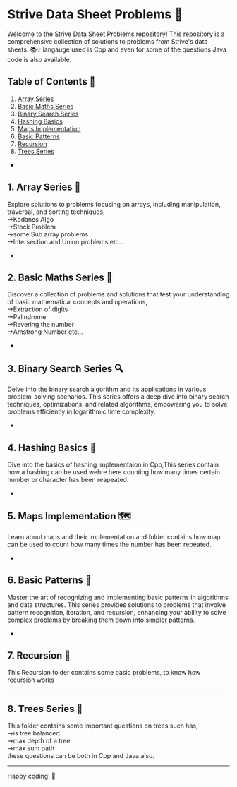 # Strive Data Sheet Problems 🚀

Welcome to the Strive Data Sheet Problems repository! This repository is a comprehensive collection of solutions to problems from Strive's data sheets. 📚💡
langauge used is Cpp and even for some of the questions Java code is also available.
## Table of Contents 📖

1. [Array Series](#array-series)
2. [Basic Maths Series](#basic-maths-series)
3. [Binary Search Series](#binary-search-series)
4. [Hashing Basics](#hashing-basics)
5. [Maps Implementation](#maps-implementation)
6. [Basic Patterns](#basic-patterns)
7. [Recursion](#recursion)
8. [Trees Series](#trees-series)

-

## 1. Array Series 🎯

Explore solutions to problems focusing on arrays, including manipulation, traversal, and sorting techniques,<br>
->Kadanes Algo <br>
->Stock Problem <br>
->some Sub array problems <br>
->Intersection and Union problems etc...

-

## 2. Basic Maths Series 🔢

Discover a collection of problems and solutions that test your understanding of basic mathematical concepts and operations,<br>
->Extraction of digits <br>
->Palindrome<br>
->Revering the number<br>
->Amstrong Number etc...

-

## 3. Binary Search Series 🔍

Delve into the binary search algorithm and its applications in various problem-solving scenarios. This series offers a deep dive into binary search techniques, optimizations, and related algorithms, empowering you to solve problems efficiently in logarithmic time complexity.

-

## 4. Hashing Basics 📂

Dive into the basics of hashing implementaion in Cpp,This series contain how a hashing can be used wehre here counting how many times certain number or character has been reapeated.

-

## 5. Maps Implementation 🗺️

Learn about maps and their implementation and folder contains how map can be used to count how many times the number has been repeated.

-

## 6. Basic Patterns 🎨

Master the art of recognizing and implementing basic patterns in algorithms and data structures. This series provides solutions to problems that involve pattern recognition, iteration, and recursion, enhancing your ability to solve complex problems by breaking them down into simpler patterns.

-

## 7. Recursion 🔄

This Recursion folder contains some basic problems, to know how recursion works 


---

## 8. Trees Series 🌳

This folder contains some important questions on trees such has,<br>
->is tree balanced <br>
->max depth of a tree<br>
->max sum path<br>
these questions can be both in Cpp and Java also.

---

Happy coding! 🚀
